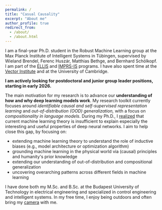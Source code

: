 ```yaml
---
permalink: /
title: "Casual Causality"
excerpt: "About me"
author_profile: true
redirect_from: 
  - /about/
  - /about.html
---
```


I am a final-year Ph.D. student in the Robust Machine Learning group at the Max Planck Institute of Intelligent Systems in Tübingen, supervised by Wieland Brendel, Ferenc Huszár, Matthias Bethge, and Bernhard Schölkopf. I am part of the [ELLIS](https://ellis.eu/phd-postdoc) and [IMPRS-IS](http://imprs.is.mpg.de/) programs. I have also spent time at the [Vector Institute](https://x.com/VectorInst/status/1859689575288860992) and at the University of Cambridge.

**I am actively looking for postdoctoral and junior group leader positions, starting in early 2026.**

The main motivation for my research is to advance our **understanding of how and why deep learning models work**. 
My research toolkit currently focuses around _identifiable causal and self-supervised representation learning_ and _out-of-distribution (OOD) generalization,_ with a focus on _compositionality in language models_. During my Ph.D., I [realized](https://openreview.net/forum?id=pVyOchWUBa) that current machine learning theory is insufficient to explain especially the interesting and useful properties of deep neural networks. 
I aim to help close this gap, by focusing on:
- extending machine learning theory to understand the role of inductive biases (e.g., model architecture or optimization algorithm)
- grounding machine learning in the physical world via (causal) principles and humanity's prior knowledge
- extending our understanding of out-of-distribution and compositional generalization
- uncovering overarching patterns across different fields in machine learning


I have done both my M.Sc. and B.Sc. at the Budapest University of Technology in electrical engineering and specialized in control engineering and intelligent systems. In my free time, I enjoy being outdoors and often bring my [camera](https://500px.com/p/rpatrik96) with me.

<!-- {% include base_path %}
{% capture written_year %}'None'{% endcapture %}
{% for post in site.posts %}
  {% capture year %}{{ post.date | date: '%Y' }}{% endcapture %}
  {% include archive-single.html %}
{% endfor %} -->

